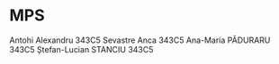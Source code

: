 # MPS

Antohi Alexandru 343C5
Sevastre Anca 343C5
Ana-Maria PĂDURARU 343C5
Ștefan-Lucian STANCIU 343C5
